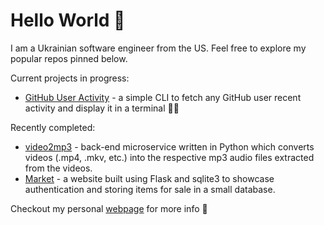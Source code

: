 # Hello World 👋

I am a Ukrainian software engineer from the US. Feel free to explore my popular repos pinned below.

Current projects in progress:
* [GitHub User Activity](https://github.com/UkrainianProgrammer/Git-Activity) - a simple CLI to fetch any GitHub user recent activity and display it in a terminal 🧑‍💻

Recently completed:

* [video2mp3](https://github.com/UkrainianProgrammer/video2mp3) - back-end microservice written in Python which converts videos (.mp4, .mkv, etc.) into the respective mp3 audio files extracted from the videos.
* [Market](https://github.com/UkrainianProgrammer/Market) - a website built using Flask and sqlite3 to showcase authentication and storing items for sale in a small database.

Checkout my personal [webpage](https://oleks.swoogo.com/welcome) for more info 🤌

